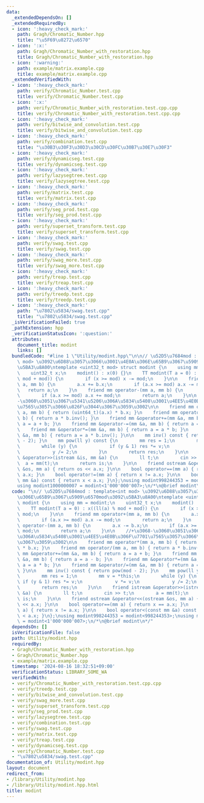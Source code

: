 ```yaml
---
data:
  _extendedDependsOn: []
  _extendedRequiredBy:
  - icon: ':heavy_check_mark:'
    path: Gragh/Chromatic_Number.hpp
    title: "\u5F69\u8272\u6570"
  - icon: ':x:'
    path: Gragh/Chromatic_Number_with_restoration.hpp
    title: Gragh/Chromatic_Number_with_restoration.hpp
  - icon: ':warning:'
    path: example/matrix.example.cpp
    title: example/matrix.example.cpp
  _extendedVerifiedWith:
  - icon: ':heavy_check_mark:'
    path: verify/Chromatic_Number.test.cpp
    title: verify/Chromatic_Number.test.cpp
  - icon: ':x:'
    path: verify/Chromatic_Number_with_restoration.test.cpp.cpp
    title: verify/Chromatic_Number_with_restoration.test.cpp.cpp
  - icon: ':heavy_check_mark:'
    path: verify/bitwise_and_convolution.test.cpp
    title: verify/bitwise_and_convolution.test.cpp
  - icon: ':heavy_check_mark:'
    path: verify/combination.test.cpp
    title: "\u30B3\u30F3\u30D3\u30CD\u30FC\u30B7\u30E7\u30F3"
  - icon: ':heavy_check_mark:'
    path: verify/dynamicseg.test.cpp
    title: verify/dynamicseg.test.cpp
  - icon: ':heavy_check_mark:'
    path: verify/lazysegtree.test.cpp
    title: verify/lazysegtree.test.cpp
  - icon: ':heavy_check_mark:'
    path: verify/matrix.test.cpp
    title: verify/matrix.test.cpp
  - icon: ':heavy_check_mark:'
    path: verify/seg_prod.test.cpp
    title: verify/seg_prod.test.cpp
  - icon: ':heavy_check_mark:'
    path: verify/superset_transform.test.cpp
    title: verify/superset_transform.test.cpp
  - icon: ':heavy_check_mark:'
    path: verify/swag.test.cpp
    title: verify/swag.test.cpp
  - icon: ':heavy_check_mark:'
    path: verify/swag_more.test.cpp
    title: verify/swag_more.test.cpp
  - icon: ':heavy_check_mark:'
    path: verify/treap.test.cpp
    title: verify/treap.test.cpp
  - icon: ':heavy_check_mark:'
    path: verify/treedp.test.cpp
    title: verify/treedp.test.cpp
  - icon: ':heavy_check_mark:'
    path: "\u7802\u5834/swag.test.cpp"
    title: "\u7802\u5834/swag.test.cpp"
  _isVerificationFailed: true
  _pathExtension: hpp
  _verificationStatusIcon: ':question:'
  attributes:
    document_title: modint
    links: []
  bundledCode: "#line 1 \"Utility/modint.hpp\"\n\n// \u52D5\u7684mod : template<int\
    \ mod> \u3092\u6D88\u3057\u3066\u3001\u4E0A\u306E\u65B9\u3067\u5909\u6570mod\u3092\
    \u5BA3\u8A00\ntemplate <uint32_t mod> struct modint {\n    using mm = modint;\n\
    \    uint32_t x;\n    modint() : x(0) {}\n    TT modint(T a = 0) : x((ll(a) %\
    \ mod + mod)) {\n        if (x >= mod) x -= mod;\n    }\n\n    friend mm operator+(mm\
    \ a, mm b) {\n        a.x += b.x;\n        if (a.x >= mod) a.x -= mod;\n     \
    \   return a;\n    }\n    friend mm operator-(mm a, mm b) {\n        a.x -= b.x;\n\
    \        if (a.x >= mod) a.x += mod;\n        return a;\n    }\n\n    //+\u3068\
    -\u3060\u3051\u3067\u5341\u5206\u306A\u5834\u5408\u3001\u4EE5\u4E0B\u306F\u7701\
    \u7565\u3057\u3066\u826F\u3044\u3067\u3059\u3002\n\n    friend mm operator*(mm\
    \ a, mm b) { return (uint64_t)(a.x) * b.x; }\n    friend mm operator/(mm a, mm\
    \ b) { return a * b.inv(); }\n    friend mm &operator+=(mm &a, mm b) { return\
    \ a = a + b; }\n    friend mm &operator-=(mm &a, mm b) { return a = a - b; }\n\
    \    friend mm &operator*=(mm &a, mm b) { return a = a * b; }\n    friend mm &operator/=(mm\
    \ &a, mm b) { return a = a * b.inv(); }\n\n    mm inv() const { return pow(mod\
    \ - 2); }\n    mm pow(ll y) const {\n        mm res = 1;\n        mm v = *this;\n\
    \        while (y) {\n            if (y & 1) res *= v;\n            v *= v;\n\
    \            y /= 2;\n        }\n        return res;\n    }\n\n    friend istream\
    \ &operator>>(istream &is, mm &a) {\n        ll t;\n        cin >> t;\n      \
    \  a = mm(t);\n        return is;\n    }\n\n    friend ostream &operator<<(ostream\
    \ &os, mm a) { return os << a.x; }\n\n    bool operator==(mm a) { return x ==\
    \ a.x; }\n    bool operator!=(mm a) { return x != a.x; }\n\n    bool operator<(const\
    \ mm &a) const { return x < a.x; }\n};\nusing modint998244353 = modint<998244353>;\n\
    using modint1000000007 = modint<1'000'000'007>;\n/*\n@brief modint\n*/\n"
  code: "\n// \u52D5\u7684mod : template<int mod> \u3092\u6D88\u3057\u3066\u3001\u4E0A\
    \u306E\u65B9\u3067\u5909\u6570mod\u3092\u5BA3\u8A00\ntemplate <uint32_t mod> struct\
    \ modint {\n    using mm = modint;\n    uint32_t x;\n    modint() : x(0) {}\n\
    \    TT modint(T a = 0) : x((ll(a) % mod + mod)) {\n        if (x >= mod) x -=\
    \ mod;\n    }\n\n    friend mm operator+(mm a, mm b) {\n        a.x += b.x;\n\
    \        if (a.x >= mod) a.x -= mod;\n        return a;\n    }\n    friend mm\
    \ operator-(mm a, mm b) {\n        a.x -= b.x;\n        if (a.x >= mod) a.x +=\
    \ mod;\n        return a;\n    }\n\n    //+\u3068-\u3060\u3051\u3067\u5341\u5206\
    \u306A\u5834\u5408\u3001\u4EE5\u4E0B\u306F\u7701\u7565\u3057\u3066\u826F\u3044\
    \u3067\u3059\u3002\n\n    friend mm operator*(mm a, mm b) { return (uint64_t)(a.x)\
    \ * b.x; }\n    friend mm operator/(mm a, mm b) { return a * b.inv(); }\n    friend\
    \ mm &operator+=(mm &a, mm b) { return a = a + b; }\n    friend mm &operator-=(mm\
    \ &a, mm b) { return a = a - b; }\n    friend mm &operator*=(mm &a, mm b) { return\
    \ a = a * b; }\n    friend mm &operator/=(mm &a, mm b) { return a = a * b.inv();\
    \ }\n\n    mm inv() const { return pow(mod - 2); }\n    mm pow(ll y) const {\n\
    \        mm res = 1;\n        mm v = *this;\n        while (y) {\n           \
    \ if (y & 1) res *= v;\n            v *= v;\n            y /= 2;\n        }\n\
    \        return res;\n    }\n\n    friend istream &operator>>(istream &is, mm\
    \ &a) {\n        ll t;\n        cin >> t;\n        a = mm(t);\n        return\
    \ is;\n    }\n\n    friend ostream &operator<<(ostream &os, mm a) { return os\
    \ << a.x; }\n\n    bool operator==(mm a) { return x == a.x; }\n    bool operator!=(mm\
    \ a) { return x != a.x; }\n\n    bool operator<(const mm &a) const { return x\
    \ < a.x; }\n};\nusing modint998244353 = modint<998244353>;\nusing modint1000000007\
    \ = modint<1'000'000'007>;\n/*\n@brief modint\n*/"
  dependsOn: []
  isVerificationFile: false
  path: Utility/modint.hpp
  requiredBy:
  - Gragh/Chromatic_Number_with_restoration.hpp
  - Gragh/Chromatic_Number.hpp
  - example/matrix.example.cpp
  timestamp: '2024-08-16 18:32:51+09:00'
  verificationStatus: LIBRARY_SOME_WA
  verifiedWith:
  - verify/Chromatic_Number_with_restoration.test.cpp.cpp
  - verify/treedp.test.cpp
  - verify/bitwise_and_convolution.test.cpp
  - verify/swag_more.test.cpp
  - verify/superset_transform.test.cpp
  - verify/seg_prod.test.cpp
  - verify/lazysegtree.test.cpp
  - verify/combination.test.cpp
  - verify/swag.test.cpp
  - verify/matrix.test.cpp
  - verify/treap.test.cpp
  - verify/dynamicseg.test.cpp
  - verify/Chromatic_Number.test.cpp
  - "\u7802\u5834/swag.test.cpp"
documentation_of: Utility/modint.hpp
layout: document
redirect_from:
- /library/Utility/modint.hpp
- /library/Utility/modint.hpp.html
title: modint
---
```

